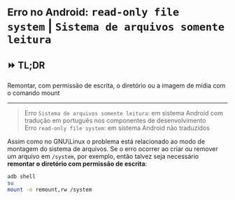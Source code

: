 # <small>Erro no Android:</small> <code><samp lang="en">read-only file system</samp></code> | <code><samp lang="pt">Sistema de arquivos somente leitura</samp></code>

## :fast_forward: TL;DR

Remontar, com permissão de escrita, o diretório ou a imagem de mídia com o comando mount

---

> Erro <code><samp>Sistema de arquivos somente leitura</samp></code>: em sistema Android com tradução em português nos componentes de desenvolvimento  
> Erro <code><samp>read-only file system</samp></code>: em sistema Android não traduzidos

Assim como no GNU\Linux o problema está relacionado ao modo de montagem do sistema de arquivos.
Se o erro ocorrer ao criar ou remover um arquivo em `/system`, por exemplo, então talvez seja necessário **remontar o diretório com permissão de escrita**:
```sh
adb shell
su
mount -o remount,rw /system
```
